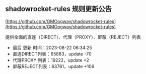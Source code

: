 ## shadowrocket-rules 规则更新公告

[https://github.com/GMOogway/shadowrocket-rules](https://github.com/GMOogway/shadowrocket-rules)

提供全面的直连（DIRECT）、代理（PROXY）、屏蔽（REJECT）列表
- 最后 更新 时间：2023-08-22 06:34:25
- 直连DIRECT列表：65883，update -70
- 代理PROXY 列表：19222，update +2
- 屏蔽REJECT列表：63761，update +106